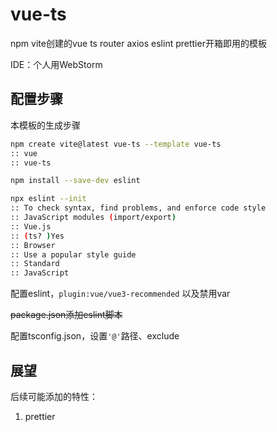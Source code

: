 # vue-ts

npm vite创建的vue ts router axios eslint prettier开箱即用的模板

IDE：个人用WebStorm



## 配置步骤

本模板的生成步骤

```bash
npm create vite@latest vue-ts --template vue-ts
:: vue
:: vue-ts
```


```bash
npm install --save-dev eslint
```

```bash
npx eslint --init
:: To check syntax, find problems, and enforce code style
:: JavaScript modules (import/export)
:: Vue.js
:: (ts? )Yes
:: Browser
:: Use a popular style guide
:: Standard
:: JavaScript
```

配置eslint，`plugin:vue/vue3-recommended` 以及禁用var

~~package.json添加eslint脚本~~

配置tsconfig.json，设置`'@'`路径、exclude



## 展望

后续可能添加的特性：

1. prettier